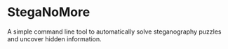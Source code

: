# StegaNoMore
A simple command line tool to automatically solve steganography puzzles and uncover hidden information.

